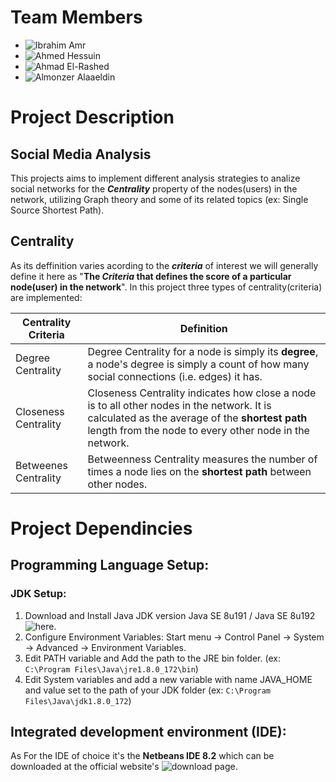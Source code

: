 # Team Members
* ![Ibrahim Amr](https://github.com/IbrahimAmrIbrahim " IbrahimAmrIbrahim ")
* ![Ahmed Hessuin](https://github.com/AhmedHessuin " AhmedHessuin ")
* ![Ahmad El-Rashed](https://github.com/ahmad-ra " ahmad-ra ")
* ![Almonzer Alaaeldin](https://github.com/Almonzer-Alaaeldin "Almonzer-Alaaeldin")
# Project Description
## Social Media Analysis
This projects aims to implement different analysis strategies to analize social networks for the *__Centrality__* property of the nodes(users) in the network, utilizing Graph theory and some of its related topics (ex: Single Source Shortest Path).
## Centrality
As its deffinition varies acording to the  *__criteria__* of interest we will generally define it here as "__The *Criteria* that defines the score of a particular node(user) in the network__". In this project three types of centrality(criteria) are implemented:

| Centrality Criteria | Definition           |
| ------------- |-------------|
| Degree Centrality      |  Degree Centrality for a node is simply its __degree__, a node's degree is simply a count of how many social connections (i.e. edges) it has.|
| Closeness Centrality      | Closeness Centrality indicates how close a node is to all other nodes in the network. It is calculated as the average of the __shortest path__ length from the node to every other node in the network. |
| Betweenes Centrality |Betweenness Centrality measures the number of times a node lies on the __shortest path__ between other nodes.|

# Project Dependincies
## Programming Language Setup:
### JDK Setup:
1. Download and Install Java JDK version Java SE 8u191 / Java SE 8u192 ![here](https://netbeans.org/downloads/8.2/ "Java SE 8u191 / Java SE 8u192").
2. Configure Environment Variables:
  Start menu -> Control Panel -> System -> Advanced -> Environment Variables.
3. Edit PATH variable and Add the path to the JRE bin folder. (ex: `C:\Program Files\Java\jre1.8.0_172\bin`)
4. Edit System variables and add a new variable with name JAVA_HOME and value set to the path of your JDK folder (ex: `C:\Program Files\Java\jdk1.8.0_172`)
## Integrated development environment (IDE):
As For the IDE of choice it's the **Netbeans IDE 8.2** which can be downloaded at the official website's ![download page](https://netbeans.org/downloads/8.2/ "Download Netbeans 8.2").
